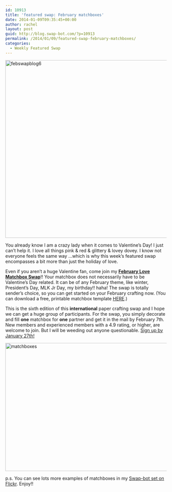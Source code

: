 ```yaml
---
id: 10913
title: 'featured swap: February matchboxes'
date: 2014-01-09T09:35:45+00:00
author: rachel
layout: post
guid: http://blog.swap-bot.com/?p=10913
permalink: /2014/01/09/featured-swap-february-matchboxes/
categories:
  - Weekly Featured Swap
---
```

[<img src="http://blog.swap-bot.com/wp-content/uploads/2014/01/febswapblog6.gif" alt="febswapblog6" width="600" height="555" class="alignnone size-full wp-image-10916" />](http://www.swap-bot.com/swap/show/166461)

You already know I am a crazy lady when it comes to Valentine&#8217;s Day! I just can&#8217;t help it. I love all things pink & red & glittery & lovey dovey. I know not everyone feels the same way &#8230;which is why this week&#8217;s featured swap encompasses a bit more than just the holiday of love.

Even if you aren&#8217;t a huge Valentine fan, come join my [**February Love Matchbox Swap**](http://www.swap-bot.com/swap/show/166461)!! Your matchbox does not necessarily have to be Valentine&#8217;s Day related. It can be of any February theme, like winter, President&#8217;s Day, MLK Jr Day, my birthday!! haha! The swap is totally sender&#8217;s choice, so you can get started on your February crafting now. (You can download a free, printable matchbox template [HERE](http://blog.swap-bot.com/rachels-matchbox-template/).)

This is the sixth edition of this **international** paper crafting swap and I hope we can get a huge group of participants. For the swap, you simply decorate and fill **one** matchbox for **one** partner and get it in the mail by February 7th. New members and experienced members with a 4.9 rating, or higher, are welcome to join. But I will be weeding out anyone questionable. [Sign up by January 27th!](http://www.swap-bot.com/swap/show/166461)

[<img src="http://blog.swap-bot.com/wp-content/uploads/2014/01/matchboxes.jpg" alt="matchboxes" width="600" height="400" class="alignnone size-full wp-image-10920" />](http://www.flickr.com/photos/rlj/8432207347/)

p.s. You can see lots more examples of matchboxes in my [Swap-bot set on Flickr](http://www.flickr.com/photos/rlj/sets/72157602135475903/). Enjoy!!